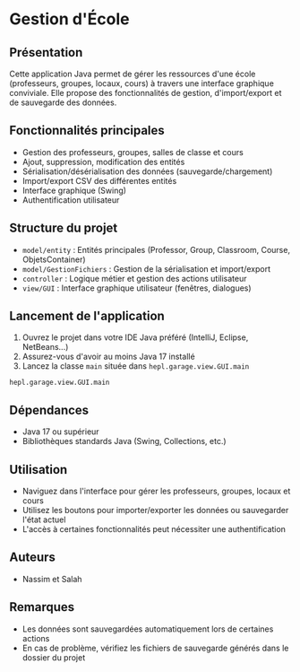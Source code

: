 # Gestion d'École

## Présentation
Cette application Java permet de gérer les ressources d'une école (professeurs, groupes, locaux, cours) à travers une interface graphique conviviale. Elle propose des fonctionnalités de gestion, d'import/export et de sauvegarde des données.

## Fonctionnalités principales
- Gestion des professeurs, groupes, salles de classe et cours
- Ajout, suppression, modification des entités
- Sérialisation/désérialisation des données (sauvegarde/chargement)
- Import/export CSV des différentes entités
- Interface graphique (Swing)
- Authentification utilisateur

## Structure du projet
- `model/entity` : Entités principales (Professor, Group, Classroom, Course, ObjetsContainer)
- `model/GestionFichiers` : Gestion de la sérialisation et import/export
- `controller` : Logique métier et gestion des actions utilisateur
- `view/GUI` : Interface graphique utilisateur (fenêtres, dialogues)

## Lancement de l'application
1. Ouvrez le projet dans votre IDE Java préféré (IntelliJ, Eclipse, NetBeans...)
2. Assurez-vous d'avoir au moins Java 17 installé
3. Lancez la classe `main` située dans `hepl.garage.view.GUI.main`

```
hepl.garage.view.GUI.main
```

## Dépendances
- Java 17 ou supérieur
- Bibliothèques standards Java (Swing, Collections, etc.)

## Utilisation
- Naviguez dans l'interface pour gérer les professeurs, groupes, locaux et cours
- Utilisez les boutons pour importer/exporter les données ou sauvegarder l'état actuel
- L'accès à certaines fonctionnalités peut nécessiter une authentification

## Auteurs
- Nassim et Salah

## Remarques
- Les données sont sauvegardées automatiquement lors de certaines actions
- En cas de problème, vérifiez les fichiers de sauvegarde générés dans le dossier du projet

